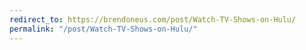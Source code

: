 ```yaml
---
redirect_to: https://brendoneus.com/post/Watch-TV-Shows-on-Hulu/
permalink: "/post/Watch-TV-Shows-on-Hulu/"
---
```

